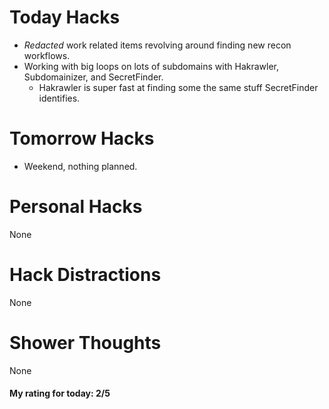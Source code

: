 # Today Hacks
- *Redacted* work related items revolving around finding new recon workflows.
- Working with big loops on lots of subdomains with Hakrawler, Subdomainizer, and SecretFinder.
  - Hakrawler is super fast at finding some the same stuff SecretFinder identifies.

# Tomorrow Hacks
- Weekend, nothing planned.

# Personal Hacks
None

# Hack Distractions
None

# Shower Thoughts
None

#### My rating for today: 2/5
